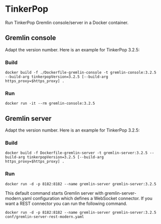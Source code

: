 # TinkerPop

Run TinkerPop Gremlin console/server in a Docker container.

## Gremlin console

Adapt the version number. Here is an example for TinkerPop 3.2.5:

### Build

    docker build -f ./Dockerfile-gremlin-console -t gremlin-console:3.2.5 --build-arg tinkerpopVersion=3.2.5 [--build-arg https_proxy=$https_proxy] .
    
### Run

    docker run -it --rm gremlin-console:3.2.5

## Gremlin server

Adapt the version number. Here is an example for TinkerPop 3.2.5:

### Build

    docker build -f Dockerfile-gremlin-server -t gremlin-server:3.2.5 --build-arg tinkerpopVersion=3.2.5 [--build-arg https_proxy=$https_proxy] .

### Run

    docker run -d -p 8182:8182 --name gremlin-server gremlin-server:3.2.5

This default command starts Gremlin server with gremlin-server-modern.yaml configuration which defines a WebSocket connector.
If you want a REST connector you can run the following command.

    docker run -d -p 8182:8182 --name gremlin-server gremlin-server:3.2.5 conf/gremlin-server-rest-modern.yaml
